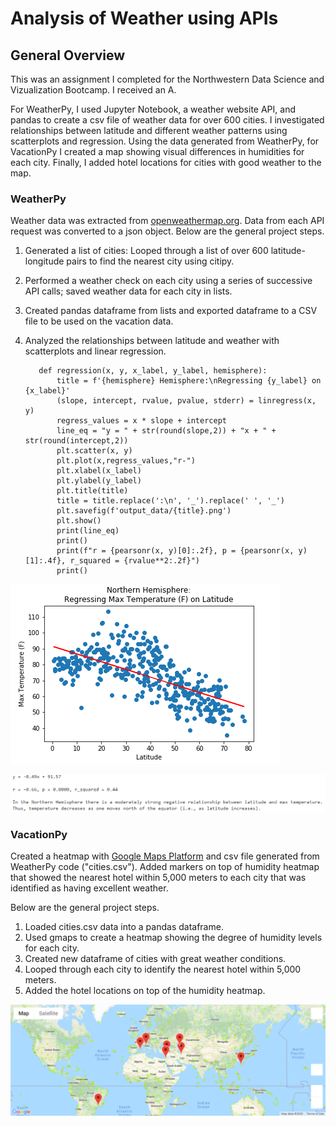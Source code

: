 # Analysis of Weather using APIs


## General Overview

This was an assignment I completed for the Northwestern Data Science and Vizualization Bootcamp. I received an A.

For WeatherPy, I used Jupyter Notebook, a weather website API, and pandas to create a csv file of weather data for over 600 cities. I investigated relationships between latitude and different weather patterns using scatterplots and regression. Using the data generated from WeatherPy, for VacationPy I created a map showing visual differences in humidities for each city. Finally, I added hotel locations for cities with good weather to the map.

### WeatherPy

Weather data was extracted from [openweathermap.org](https://api.openweathermap.org). Data from each API request was converted to a json object. Below are the general project steps.

1. Generated a list of cities: Looped through a list of over 600 latitude-longitude pairs to find the nearest city using citipy.
2. Performed a weather check on each city using a series of successive API calls; saved weather data for each city in lists.
3. Created pandas dataframe from lists and exported dataframe to a CSV file to be used on the vacation data.
4. Analyzed the relationships between latitude and weather with scatterplots and linear regression.

          def regression(x, y, x_label, y_label, hemisphere):
              title = f'{hemisphere} Hemisphere:\nRegressing {y_label} on {x_label}'
              (slope, intercept, rvalue, pvalue, stderr) = linregress(x, y)
              regress_values = x * slope + intercept
              line_eq = "y = " + str(round(slope,2)) + "x + " + str(round(intercept,2))
              plt.scatter(x, y)
              plt.plot(x,regress_values,"r-")
              plt.xlabel(x_label)
              plt.ylabel(y_label)
              plt.title(title)
              title = title.replace(':\n', '_').replace(' ', '_')
              plt.savefig(f'output_data/{title}.png')
              plt.show()
              print(line_eq)
              print()
              print(f"r = {pearsonr(x, y)[0]:.2f}, p = {pearsonr(x, y)[1]:.4f}, r_squared = {rvalue**2:.2f}")
              print()
      
![Example of Regression Output](/WeatherPy/output_data/Northern_Hemisphere_Regressing_Max_Temperature_(F)_on_Latitude.png)

![Example of Regression Interpretation](/WeatherPy/output_data/Interpretation_NH_Temp_Latitude.PNG)


### VacationPy

Created a heatmap with [Google Maps Platform](https://maps.googleapis.com) and csv file generated from WeatherPy code ("cities.csv").
Added markers on top of humidity heatmap that showed the nearest hotel within 5,000 meters to each city that was identified as having excellent weather.

Below are the general project steps.

1. Loaded cities.csv data into a pandas dataframe.
2. Used gmaps to create a heatmap showing the degree of humidity levels for each city.
3. Created new dataframe of cities with great weather conditions.
4. Looped through each city to identify the nearest hotel within 5,000 meters.
5. Added the hotel locations on top of the humidity heatmap.

![Hotel Map](/VacationPy/output_data/hotel_map.png)



